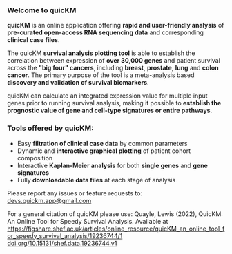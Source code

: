 ### **Welcome to quicKM**

**quicKM** is an online application offering **rapid and user-friendly analysis** of **pre-curated open-access RNA sequencing data** and corresponding **clinical case files**.

The quicKM **survival analysis plotting tool** is able to establish the correlation between expression of **over 30,000 genes** and patient survival across the **"big four" cancers**, including **breast**, **prostate**, **lung** and **colon cancer**. The primary purpose of the tool is a meta-analysis based **discovery and validation of survival biomarkers**.

quicKM can calculate an integrated expression value for multiple input genes prior to running survival analysis, making it possible to **establish the prognostic value of gene and cell-type signatures or entire pathways**.

### **Tools offered by quicKM:**

- Easy **filtration of clinical case data** by common parameters
- Dynamic and **interactive graphical plotting** of patient cohort composition
- Interactive **Kaplan-Meier analysis** for both **single genes** and **gene signatures**
- Fully **downloadable data files** at each stage of analysis

Please report any issues or feature requests to: devs.quickm.app@gmail.com

For a general citation of quicKM please use: Quayle, Lewis (2022), QuicKM: An Online Tool for Speedy Survival Analysis. Available at https://figshare.shef.ac.uk/articles/online_resource/quicKM_an_online_tool_for_speedy_survival_analysis/19236744/1 [doi.org/10.15131/shef.data.19236744.v1](https://figshare.shef.ac.uk/articles/online_resource/quicKM_an_online_tool_for_speedy_survival_analysis/19236744/1)